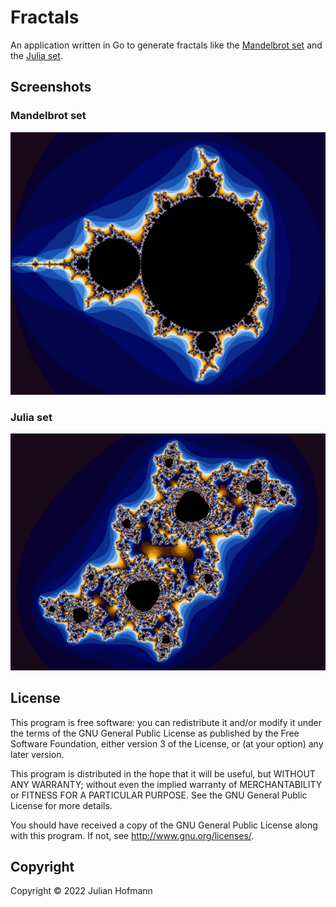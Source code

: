 # Fractals

An application written in Go to generate fractals like the [Mandelbrot set](https://en.wikipedia.org/wiki/Mandelbrot_set) and the [Julia set](https://en.wikipedia.org/wiki/Julia_set).

## Screenshots

### Mandelbrot set
![](images/mandelbrot.png "Mandelbrot set")

### Julia set
![](images/julia.png "Julia set")

## License

This program is free software: you can redistribute it and/or modify
it under the terms of the GNU General Public License as published by
the Free Software Foundation, either version 3 of the License, or
(at your option) any later version.

This program is distributed in the hope that it will be useful,
but WITHOUT ANY WARRANTY; without even the implied warranty of
MERCHANTABILITY or FITNESS FOR A PARTICULAR PURPOSE.  See the
GNU General Public License for more details.

You should have received a copy of the GNU General Public License
along with this program.  If not, see <http://www.gnu.org/licenses/>.

## Copyright

Copyright © 2022 Julian Hofmann
